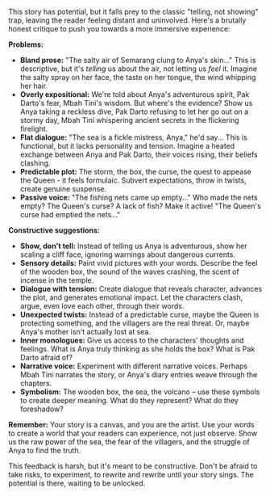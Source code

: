 This story has potential, but it falls prey to the classic "telling, not showing" trap, leaving the reader feeling distant and uninvolved. Here's a brutally honest critique to push you towards a more immersive experience:

**Problems:**

* **Bland prose:**  "The salty air of Semarang clung to Anya's skin..." This is descriptive, but it's *telling* us about the air, not letting us *feel* it.  Imagine the salty spray on her face, the taste on her tongue, the wind whipping her hair. 
* **Overly expositional:**  We're told about Anya's adventurous spirit, Pak Darto's fear, Mbah Tini's wisdom. But where's the evidence? Show us Anya taking a reckless dive, Pak Darto refusing to let her go out on a stormy day, Mbah Tini whispering ancient secrets in the flickering firelight.
* **Flat dialogue:** "The sea is a fickle mistress, Anya," he'd say... This is functional, but it lacks personality and tension.  Imagine a heated exchange between Anya and Pak Darto, their voices rising, their beliefs clashing.
* **Predictable plot:**  The storm, the box, the curse, the quest to appease the Queen - it feels formulaic.  Subvert expectations, throw in twists, create genuine suspense.
* **Passive voice:** "The fishing nets came up empty..."  Who made the nets empty?  The Queen's curse? A lack of fish?  Make it active! "The Queen's curse had emptied the nets..."

**Constructive suggestions:**

* **Show, don't tell:**  Instead of telling us Anya is adventurous, show her scaling a cliff face, ignoring warnings about dangerous currents.
* **Sensory details:**  Paint vivid pictures with your words.  Describe the feel of the wooden box, the sound of the waves crashing, the scent of incense in the temple.
* **Dialogue with tension:**  Create dialogue that reveals character, advances the plot, and generates emotional impact.  Let the characters clash, argue, even love each other, through their words.
* **Unexpected twists:**  Instead of a predictable curse, maybe the Queen is protecting something, and the villagers are the real threat. Or, maybe Anya's mother isn't actually lost at sea.
* **Inner monologues:**  Give us access to the characters' thoughts and feelings.  What is Anya truly thinking as she holds the box? What is Pak Darto afraid of? 
* **Narrative voice:**  Experiment with different narrative voices.  Perhaps Mbah Tini narrates the story, or Anya's diary entries weave through the chapters.
* **Symbolism:**  The wooden box, the sea, the volcano – use these symbols to create deeper meaning. What do they represent? What do they foreshadow?

**Remember:** Your story is a canvas, and you are the artist.  Use your words to create a world that your readers can experience, not just observe.  Show us the raw power of the sea, the fear of the villagers, and the struggle of Anya to find the truth. 

This feedback is harsh, but it's meant to be constructive.  Don't be afraid to take risks, to experiment, to rewrite and rewrite until your story sings.  The potential is there, waiting to be unlocked. 
